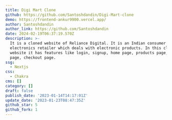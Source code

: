 ```yaml
---
title: Digi Mart Clone
github: https://github.com/Santoshdandin/Digi-Mart-clone
demo: https://frontend-ankur9900.vercel.app/
author: Santoshdandin
author_link: https://github.com/Santoshdandin
date: 2024-02-19T06:37:19.570Z
description: >-
  It is a cloned website of Reliance Digital. It is an Indian consumer
  electronics retailer which deals with electronic products. In this cloned
  website it has features like login, signup, home page, products page, cart
  page, checkout page.
ssg:
  - Nextjs
css:
  - Chakra
cms: []
category: []
draft: false
publish_date: '2023-01-14T14:17:01Z'
update_date: '2023-01-23T08:47:35Z'
github_star: 5
github_fork: 1
---
```

